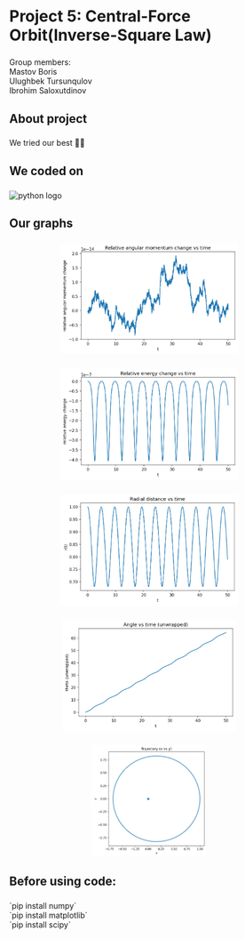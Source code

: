 <h1 align="left">Project 5: Central-Force Orbit(Inverse-Square Law)</h1>

###

<p align="left">Group members:<br>Mastov Boris<br>Ulughbek Tursunqulov<br>Ibrohim Saloxutdinov</p>

###

<h2 align="left">About project</h2>

###

<p align="left">We tried our best 👀✨</p>

###

<h2 align="left">We coded on</h2>

###

<div align="left">
  <img src="https://cdn.jsdelivr.net/gh/devicons/devicon/icons/python/python-original.svg" height="40" alt="python logo"  />
</div>

###

<h2 align="left">Our graphs</h2>

###

<div align="center">
  <img height="200" src="https://github.com/sacrific22/MidTermPhysics/blob/main/L_vs_t.png"  />
</div>

###

<div align="center">
  <img height="200" src="https://github.com/sacrific22/MidTermPhysics/blob/main/energy_vs_t.png"  />
</div>

###

<div align="center">
  <img height="200" src="https://github.com/sacrific22/MidTermPhysics/blob/main/r_vs_t.png"  />
</div>

###

<div align="center">
  <img height="200" src="https://github.com/sacrific22/MidTermPhysics/blob/main/theta_vs_t.png"  />
</div>

###

<div align="center">
  <img height="200" src="https://github.com/sacrific22/MidTermPhysics/blob/main/trajectory.png"  />
</div>

###

<h2 align="left">Before using code:</h2>

###

<p align="left">`pip install numpy`<br>`pip install matplotlib`<br>`pip install scipy`</p>

###
